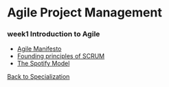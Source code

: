 # Agile Project Management

### week1 Introduction to Agile
* [Agile Manifesto](./c5-agile-project-management.md)
* [Founding principles of SCRUM](./c5-w1-r2-founding-principles-of-scrum.md)
* [The Spotify Model](./c5-w1-r3-the-spotiy-model.md)


[Back to Specialization](../README.md)

